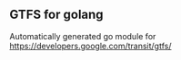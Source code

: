 ## GTFS for golang

Automatically generated go module for https://developers.google.com/transit/gtfs/
